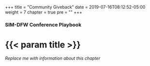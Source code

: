 +++
title = "Community Giveback"
date = 2019-07-16T08:12:52-05:00
weight = 7
chapter = true
pre = ""
+++

### SIM-DFW Conference Playbook

# {{< param title >}}

_Replace me with information about this chapter_
